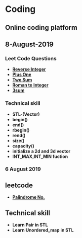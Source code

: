 # Coding
## Online coding platform
## 8-August-2019
### Leet Code Questions
- **[Reverse Integer](https://leetcode.com/problems/reverse-integer/)**
- **[Plus One](https://leetcode.com/problems/plus-one/)**
- **[Two Sum](https://leetcode.com/problems/two-sum/)**
- **[Roman to Integer](https://leetcode.com/problems/roman-to-integer/)**
- **[3sum](https://leetcode.com/problems/3sum/)**

### Technical skill
- **STL-(Vector)**
- **begin()**
- **end()**
- **rbegin()**
- **rend()**
- **size()**
- **capacity()**
- **initialize a 2d and 3d vector**
- **INT_MAX,INT_MIN fuction**

### 6 August 2019
## leetcode
- **[Palindrome No.](https://leetcode.com/problems/palindrome-number/)**
## Technical skill  
 - **Learn Pair in STL**
 - **Learn Unordered_map in STL**

